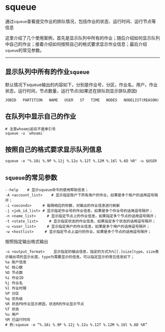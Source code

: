 # squeue

通过`squeue`查看提交作业的排队情况，包括作业的状态、运行时间、运行节点等信息

这里介绍了几个使用案例，首先是显示队列中所有的作业；随后介绍如何显示队列中自己的作业；接着介绍如何按照自己的格式要求显示作业信息；最后介绍`squeue`的常见参数。

----

## **显示队列中所有的作业`squeue`**

默认情况下squeue输出的内容如下，分别是作业号，分区，作业名，用户，作业状态，运行时间，节点数量，运行节点(如果还在排队则显示排队原因)

```
JOBID   PARTITION   NAME   USER   ST   TIME   NODES   NODELIST(REASON)
```

## **在队列中显示自己的作业**

```
# 注意whoami前后不是单引号
squeue -u `whoami`
```

## **按照自己的格式要求显示队列信息**

```
squeue -o "%.18i %.9P %.12j %.12u %.12T %.12M %.16l %.6D %R" -u $USER
```

## **`squeue`的常见参数**

```
--help    # 显示squeue命令的使用帮助信息；
-A <account_list>    # 显示指定账户下所有用户的作业，如果是多个账户的话用逗号隔开；
-i <seconds>     # 每隔相应的秒数，对输出的作业信息进行刷新
-j <job_id_list> # 显示指定作业号的作业信息，如果是多个作业号的话用逗号隔开；
-n <name_list>     # 显示指定节点上的作业信息，如果指定多个节点的话用逗号隔开；
-t <state_list>     # 显示指定状态的作业信息，如果指定多个状态的话用逗号隔开；
-u <user_list>     # 显示指定用户的作业信息，如果是多个用户的话用逗号隔开；
-w <hostlist>     # 显示指定节点上运行的作业，如果是多个节点的话用逗号隔开；
```

按照指定输出格式输出

```
-o <output_format>    显示指定的输出信息，指定的方式为%[[.]size]type，size表示输出项的显示长度，type为需要显示的信息。可以指定显示的常见信息如下；
%a 账户信息
%C 核心数
%D 节点数
%i 作业ID
%j 作业名
%l 作业时限
%P 分区
%q 优先级
%R 状态PD作业显示原因，状态R的作业显示节点
%T 状态
%u 用户
%M 已运行时间
# 例:squeue -o “%.18i %.9P %.12j %.12u %.12T %.12M %.16l %.6D %R”
```
